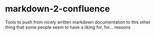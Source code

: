 # markdown-2-confluence
Tools to push from nicely written markdown documentation to this other thing that some people seem to have a liking for, for... reasons

